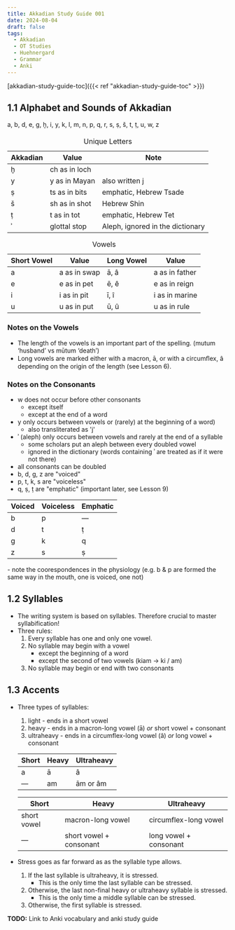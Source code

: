 ```yaml
---
title: Akkadian Study Guide 001
date: 2024-08-04
draft: false
tags:
  - Akkadian
  - OT Studies
  - Huehnergard
  - Grammar
  - Anki
---
```


 [akkadian-study-guide-toc]({{< ref "akkadian-study-guide-toc" >}})

<print-section>

## 1.1 Alphabet and Sounds of Akkadian

<div style="text-align: justify; text-justify: inter-word; margin-bottom: 20px">
a, b, d, e, g, ḫ, i, y, k, l, m, n, p, q, r, s, ṣ, š, t, ṭ, u, w, z
</div>

<print-section>
<table>
    <caption>Unique Letters</caption>
    <thead>
        <tr>
          <th>Akkadian</th>
          <th>Value</th>
          <th>Note</th>
        </tr>
      </thead>
      <tbody>
        <tr>
            <td>ḫ</td>
            <td>ch as in loch</td>
            <td></td>
        </tr>
        <tr>
            <td>y</td>
            <td>y as in Mayan</td>
            <td>also written j</td>
        </tr>
        <tr>
            <td>ṣ</td>
            <td>ts as in bits</td>
            <td>emphatic, Hebrew Tsade</td>
        </tr>
        <tr>
            <td>š</td>
            <td>sh as in shot</td>
            <td>Hebrew Shin</td>
        </tr>
        <tr>
            <td>ṭ</td>
            <td>t as in tot</td>
            <td>emphatic, Hebrew Tet</td>
        </tr>
        <tr>
            <td>ʾ</td>
            <td>glottal stop</td>
            <td>Aleph, ignored in the dictionary</td>
        </tr>
    </tbody>
</table>
</print-section>

<print-section>
<table>
    <caption>Vowels</caption>
    <thead>
        <tr>
          <th>Short Vowel</th>
          <th>Value</th>
          <th>Long Vowel</th>
          <th>Value</th>
        </tr>
      </thead>
      <tbody>
        <tr>
            <td>a</td>
            <td>a as in swap</td>
            <td>ā, â</td>
            <td>a as in father</td>
        </tr>
        <tr>
            <td>e</td>
            <td>e as in pet</td>
            <td>ē, ê</td>
            <td>e as in reign</td>
        </tr>
        <tr>
            <td>i</td>
            <td>i as in pit</td>
            <td>ī, î</td>
            <td>i as in marine</td>
        </tr>
        <tr>
            <td>u</td>
            <td>u as in put</td>
            <td>ū, û</td>
            <td>u as in rule</td>
        </tr>
    </tbody>
</table>
</print-section>

### Notes on the Vowels

- The length of the vowels is an important part of the spelling. (mutum ‘husband’ vs mūtum ‘death’)
- Long vowels are marked either with a macron, ā, or with a circumﬂex, â depending on the origin of the length (see Lesson 6).

### Notes on the Consonants

- w does not occur before other consonants 
    - except itself
    - except at the end of a word
- y only occurs between vowels or (rarely) at the beginning of a word)
    - also transliterated as 'j'
- ʾ (aleph) only occurs between vowels and rarely at the end of a syllable
    - some scholars put an aleph between every doubled vowel
    - ignored in the dictionary (words containing ʾ are treated as if it were not there)
- all consonants can be doubled
- b, d, g, z are "voiced"
- p, t, k, s are "voiceless"
- q, ṣ, ṭ are "emphatic" (important later, see Lesson 9)

<print-section>
<table>
    <thead>
        <tr>
            <th>Voiced</th>
            <th>Voiceless</th>
            <th>Emphatic</th>
        </tr>
    </thead>
    <tbody>
    <tr>
        <td>b</td>
        <td>p</td>
        <td>—</td>
    </tr>
    <tr>
        <td>d</td>
        <td>t</td>
        <td>ṭ</td>
    </tr>
    <tr>
        <td>g</td>
        <td>k</td>
        <td>q</td>
    </tr>
    <tr>
        <td>z</td>
        <td>s</td>
        <td>ṣ</td>
    </tr>
    </tbody>
</table>
</print-section>
    - note the coorespondences in the physiology (e.g. b & p are formed the same way in the mouth, one is voiced, one not)

## 1.2 Syllables

- The writing system is based on syllables. Therefore crucial to master syllabification!
- Three rules:
    1. Every syllable has one and only one vowel.
    1. No syllable may begin with a vowel
        - except the beginning of a word
        - except the second of two vowels (kiam -> ki / am)
    1. No syllable may begin or end with two consonants

## 1.3 Accents

- Three types of syllables:
    1. light - ends in a short vowel
    1. heavy - ends in a macron-long vowel (ā) *or* short vowel + consonant
    1. ultraheavy - ends in a circumflex-long vowel (â) *or* long vowel + consonant

    <print-section>
    <table>
        <thead>
            <tr>
                <th>Short</th>
                <th>Heavy</th>
                <th>Ultraheavy</th>
            </tr>
        </thead>
        <tbody>
        <tr>
            <td>a</td>
            <td>ā</td>
            <td>â</td>
        </tr>
        <tr>
            <td>—</td>
            <td>am</td>
            <td>ām or âm</td>
        </tr>
        </tbody>
    </table>
    <table>
        <thead>
            <tr>
                <th>Short</th>
                <th>Heavy</th>
                <th>Ultraheavy</th>
            </tr>
        </thead>
        <tbody>
        <tr>
            <td>short vowel</td>
            <td>macron-long vowel</td>
            <td>circumflex-long vowel</td>
        </tr>
        <tr>
            <td>—</td>
            <td>short vowel + consonant</td>
            <td>long vowel + consonant</td>
        </tr>
        </tbody>
    </table>
    </print-section>

- Stress goes as far forward as as the syllable type allows.
    1. If the last syllable is ultraheavy, it is stressed. 
        - This is the only time the last syllable can be stressed.
    1. Otherwise, the last non-final heavy or ultraheavy syllable is stressed. 
        - This is the only time a middle syllable can be stressed.
    1. Otherwise, the first syllable is stressed.

<!-- Keep the below here for printing the entire lesson. Remeber to add <print-section> at the beginning of each lesson-->
</print-section>

**TODO:** Link to Anki vocabulary and anki study guide
